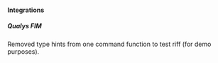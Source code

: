 
#### Integrations

##### Qualys FIM

Removed type hints from one command function to test riff (for demo purposes).
